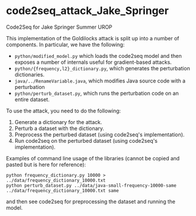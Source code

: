 # code2seq_attack_Jake_Springer
Code2Seq for Jake Springer Summer UROP

This implementation of the Goldilocks attack is split up into a number of 
components. In particular, we have the following:
* `python/modified_model.py` which loads the code2seq model and then exposes
  a number of internals useful for gradient-based attacks.
* `python/{frequency,l2}_dictionary.py`, which generates the perturbation
  dictionaries.
* `java/../RenameVariable.java`, which modifies Java source code with a perturbation
* `python/perturb_dataset.py`, which runs the perturbation code on an entire
  dataset.

To use the attack, you need to do the following:
1. Generate a dictionary for the attack.
2. Perturb a dataset with the dictionary.
3. Preprocess the perturbed dataset (using code2seq's implementation).
4. Run code2seq on the perturbed dataset (using code2seq's implementation).

Examples of command line usage of the libraries (cannot be copied and pasted but is here for reference):
```
python frequency_dictionary.py 10000 > ../data/frequency_dictionary_10000.txt
python perturb_dataset.py ../data/java-small-frequency-10000-same ../data/frequency_dictionary_10000.txt same
```

and then see code2seq for preprocessing the dataset and running the model.
